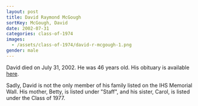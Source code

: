 ```yaml
---
layout: post
title: David Raymond McGough
sortKey: McGough, David
date: 2002-07-31
categories: class-of-1974
images:
  - /assets/class-of-1974/david-r-mcgough-1.png
gender: male
---
```

David died on July 31, 2002. He was 46 years old. His obituary is available [here](https://www.legacy.com/obituaries/seattletimes/obituary.aspx?n=david-raymond-mcgough&pid=428029&fhid=2403).

Sadly, David is not the only member of his family listed on the IHS Memorial Wall. His mother, Betty, is listed under "Staff", and his sister, Carol, is listed under the Class of 1977.